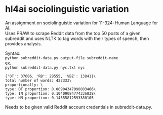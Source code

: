 # hl4ai sociolinguistic variation

An assignment on sociolinguistic variation for 11-324: Human Language for AI.\
Uses PRAW to scrape Reddit data from the top 50 posts of a given subreddit and uses NLTK to tag words with their types of speech, then provides analysis. 

Syntax:\
`python subreddit-data.py output-file subreddit-name`\
ex.\
`python subreddit-data.py nyc.txt nyc`

```Sample output (condensed):\
{'DT': 37606, 'RB': 29555, 'VBZ': 13841}\
total number of words: 422333\
proportionally: \
type: DT proportion: 0.08904347990803466\
type: IN proportion: 0.10409084774336838\
type: NN proportion: 0.14555812593380105 
```

Needs to be given valid Reddit account credentials in subreddit-data.py.
